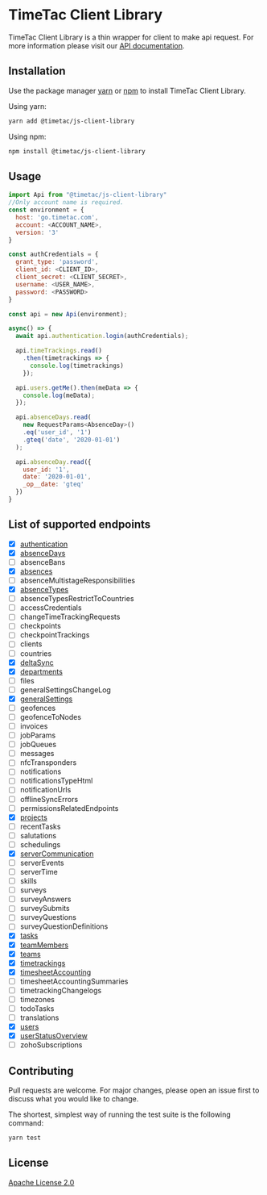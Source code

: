 # TimeTac Client Library

TimeTac Client Library is a thin wrapper for client to make api request. For more information please visit our [API documentation](https://api.timetac.com/).

## Installation

Use the package manager [yarn](https://classic.yarnpkg.com/en/docs/cli/link/) or [npm](https://www.npmjs.com/) to install TimeTac Client Library.

Using yarn:

```bash
yarn add @timetac/js-client-library
```

Using npm:

```bash
npm install @timetac/js-client-library
```

## Usage

```javascript
import Api from "@timetac/js-client-library"
//Only account name is required.
const environment = {
  host: 'go.timetac.com',
  account: <ACCOUNT_NAME>,
  version: '3'
}

const authCredentials = {
  grant_type: 'password',
  client_id: <CLIENT_ID>,
  client_secret: <CLIENT_SECRET>,
  username: <USER_NAME>,
  password: <PASSWORD>
}

const api = new Api(environment);

async() => {
  await api.authentication.login(authCredentials);

  api.timeTrackings.read()
    .then(timetrackings => {
      console.log(timetrackings)
    });

  api.users.getMe().then(meData => {
    console.log(meData);
  });

  api.absenceDays.read(
    new RequestParams<AbsenceDay>()
    .eq('user_id', '1')
    .gteq('date', '2020-01-01')
  );

  api.absenceDay.read({
    user_id: '1',
    date: '2020-01-01',
    _op__date: 'gteq'
  })
}
```

## List of supported endpoints

- [x] [authentication](https://api.timetac.com/doc/v3#tag/authentication)
- [x] [absenceDays](https://api.timetac.com/doc/v3#tag/absenceDays)
- [ ] absenceBans
- [x] [absences](https://api.timetac.com/doc/v3#tag/absences)
- [ ] absenceMultistageResponsibilities
- [x] [absenceTypes](https://api.timetac.com/doc/v3#tag/absenceTypes)
- [ ] absenceTypesRestrictToCountries
- [ ] accessCredentials
- [ ] changeTimeTrackingRequests
- [ ] checkpoints
- [ ] checkpointTrackings
- [ ] clients
- [ ] countries
- [x] [deltaSync](https://api.timetac.com/doc/v3#tag/deltaSync)
- [x] [departments](https://api.timetac.com/doc/v3#tag/departments)
- [ ] files
- [ ] generalSettingsChangeLog
- [x] [generalSettings](https://api.timetac.com/doc/v3#tag/generalSettings)
- [ ] geofences
- [ ] geofenceToNodes
- [ ] invoices
- [ ] jobParams
- [ ] jobQueues
- [ ] messages
- [ ] nfcTransponders
- [ ] notifications
- [ ] notificationsTypeHtml
- [ ] notificationUrls
- [ ] offlineSyncErrors
- [ ] permissionsRelatedEndpoints
- [x] [projects](https://api.timetac.com/doc/v3#tag/projects)
- [ ] recentTasks
- [ ] salutations
- [ ] schedulings
- [x] [serverCommunication]()
- [ ] serverEvents
- [ ] serverTime
- [ ] skills
- [ ] surveys
- [ ] surveyAnswers
- [ ] surveySubmits
- [ ] surveyQuestions
- [ ] surveyQuestionDefinitions
- [x] [tasks](https://api.timetac.com/doc/v3#tag/tasks)
- [x] [teamMembers](https://api.timetac.com/doc/v3#tag/teamMembers)
- [x] [teams](https://api.timetac.com/doc/v3#tag/teams)
- [x] [timetrackings](https://api.timetac.com/doc/v3#tag/timetrackings)
- [x] [timesheetAccounting](https://api.timetac.com/doc/v3#tag/timesheetAccounting)
- [ ] timesheetAccountingSummaries
- [ ] timetrackingChangelogs
- [ ] timezones
- [ ] todoTasks
- [ ] translations
- [x] [users](https://api.timetac.com/doc/v3#tag/users)
- [x] [userStatusOverview](https://api.timetac.com/doc/v3#tag/userStatusOverview)
- [ ] zohoSubscriptions

## Contributing

Pull requests are welcome. For major changes, please open an issue first to discuss what you would like to change.

The shortest, simplest way of running the test suite is the following command:

```bash
yarn test
```

## License

[Apache License 2.0](https://choosealicense.com/licenses/apache-2.0/)
